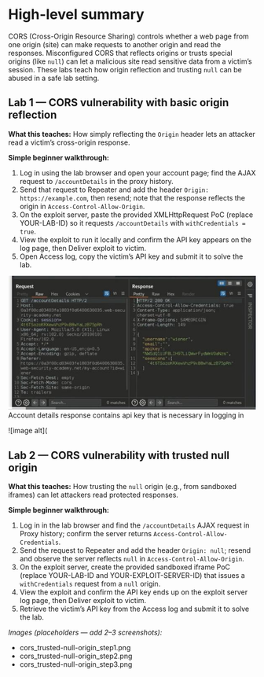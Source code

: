 # High-level summary

CORS (Cross-Origin Resource Sharing) controls whether a web page from one origin (site) can make requests to another origin and read the responses. Misconfigured CORS that reflects origins or trusts special origins (like `null`) can let a malicious site read sensitive data from a victim’s session. These labs teach how origin reflection and trusting `null` can be abused in a safe lab setting.

## Lab 1 — CORS vulnerability with basic origin reflection

**What this teaches:** How simply reflecting the `Origin` header lets an attacker read a victim’s cross-origin response.

**Simple beginner walkthrough:**

1. Log in using the lab browser and open your account page; find the AJAX request to `/accountDetails` in the proxy history.
2. Send that request to Repeater and add the header `Origin: https://example.com`, then resend; note that the response reflects the origin in `Access-Control-Allow-Origin`.
3. On the exploit server, paste the provided XMLHttpRequest PoC (replace YOUR-LAB-ID) so it requests `/accountDetails` with `withCredentials = true`.
4. View the exploit to run it locally and confirm the API key appears on the log page, then Deliver exploit to victim.
5. Open Access log, copy the victim’s API key and submit it to solve the lab.


![image alt](https://github.com/Lispectree/web-sec/blob/e96b6e212cf3cfe123659693eabcb3ff77857837/web-security-labs/labs/cors/CORS%20LAB1%20PHOTO1.jpg)
Account details response contains api key that is necessary in logging in


![image alt](
## Lab 2 — CORS vulnerability with trusted null origin

**What this teaches:** How trusting the `null` origin (e.g., from sandboxed iframes) can let attackers read protected responses.

**Simple beginner walkthrough:**

1. Log in in the lab browser and find the `/accountDetails` AJAX request in Proxy history; confirm the server returns `Access-Control-Allow-Credentials`.
2. Send the request to Repeater and add the header `Origin: null`; resend and observe the server reflects `null` in `Access-Control-Allow-Origin`.
3. On the exploit server, create the provided sandboxed iframe PoC (replace YOUR-LAB-ID and YOUR-EXPLOIT-SERVER-ID) that issues a `withCredentials` request from a `null` origin.
4. View the exploit and confirm the API key ends up on the exploit server log page, then Deliver exploit to victim.
5. Retrieve the victim’s API key from the Access log and submit it to solve the lab.

*Images (placeholders — add 2–3 screenshots):*

* cors_trusted-null-origin_step1.png
* cors_trusted-null-origin_step2.png
* cors_trusted-null-origin_step3.png

